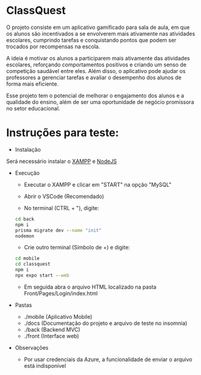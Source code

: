 # ClassQuest 

 O projeto consiste em um aplicativo gamificado para sala de aula, em que os alunos são incentivados a se envolverem mais ativamente nas atividades escolares, cumprindo tarefas e conquistando pontos que podem ser trocados por recompensas na escola.

 A ideia é motivar os alunos a participarem mais ativamente das atividades escolares, reforçando comportamentos positivos e criando um senso de competição saudável entre eles. Além disso, o aplicativo pode ajudar os professores a gerenciar tarefas e avaliar o desempenho dos alunos de forma mais eficiente.

 Esse projeto tem o potencial de melhorar o engajamento dos alunos e a qualidade do ensino, além de ser uma oportunidade de negócio promissora no setor educacional.

# Instruções para teste: 

- Instalação

Será necessário instalar o [XAMPP](https://www.apachefriends.org/pt_br/index.html) e [NodeJS](https://nodejs.org/en)

- Execução
   - Executar o XAMPP e clicar em "START" na opção "MySQL"
     
   - Abrir o VSCode (Recomendado)
     
   - No terminal (CTRL + "), digite:


    ```cmd
    cd back
    npm i
    prisma migrate dev --name "init"
    nodemon
    ```
    - Crie outro terminal (Símbolo de +) e digite:
      


     ```cmd
     cd mobile
     cd classquest
     npm i
     npx expo start --web
     ```
     
     - Em seguida abra o arquivo HTML localizado na pasta Front/Pages/Login/index.html
       
 - Pastas
   - ./mobile (Aplicativo Mobile)
   - ./docs (Documentação do projeto e arquivo de teste no insomnia)
   - ./back (Backend MVC)
   - ./front (Interface web)
  
 - Observações
   - Por usar credenciais da Azure, a funcionalidade de enviar o arquivo está indisponível   
